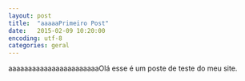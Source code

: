 ```yaml
---
layout: post
title:  "aaaaaPrimeiro Post"
date:   2015-02-09 10:20:00
encoding: utf-8
categories: geral
---
```


aaaaaaaaaaaaaaaaaaaaaaaOlá esse é um poste de teste do meu site.